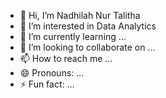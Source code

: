 - 👋 Hi, I’m Nadhilah Nur Talitha
- 👀 I’m interested in Data Analytics
- 🌱 I’m currently learning ...
- 💞️ I’m looking to collaborate on ...
- 📫 How to reach me ...
- 😄 Pronouns: ...
- ⚡ Fun fact: ...

<!---
nadhilahnt/nadhilahnt is a ✨ special ✨ repository because its `README.md` (this file) appears on your GitHub profile.
You can click the Preview link to take a look at your changes.
--->
